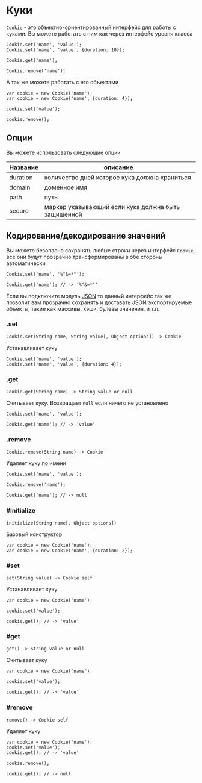 # Куки

`Cookie` - это объектно-ориентированный интерфейс для работы с куками. Вы
можете работать с ним как через интерфейс уровня класса

    Cookie.set('name', 'value');
    Cookie.set('name', 'value', {duration: 10});

    Cookie.get('name');

    Cookie.remove('name');

А так же можете работать с его объектами

    var cookie = new Cookie('name');
    var cookie = new Cookie('name', {duration: 4});

    cookie.set('value');

    cookie.remove();

## Опции

Вы можете использовать следующие опции

Название | описание                                             |
---------|------------------------------------------------------|
duration | количество дней которое кука должна храниться        |
domain   | доменное имя                                         |
path     | путь                                                 |
secure   | маркер указывающий если кука должна быть защищенной  |


## Кодирование/декодирование значений

Вы можете безопасно сохранять любые строки через интерфейс `Cookie`, все они
будут прозрачно трансформированы в обе стороны автоматически

    Cookie.set('name', '%"&=*"');

    Cookie.get('name'); // -> '%"&=*"'

Если вы подключите модуль [JSON](/plugins/json) то данный интерфейс так же
позволит вам прозрачно сохранять и доставать JSON экспортируемые объекты,
такие  как массивы, хэши, булевы значения, и т.п.


### .set

    Cookie.set(String name, String value[, Object options]) -> Cookie

Устанавливает куку

    Cookie.set('name', 'value');
    Cookie.set('name', 'value', {duration: 4});

### .get

    Cookie.get(String name) -> String value or null

Считывает куку. Возвращает `null` если ничего не установлено

    Cookie.set('name', 'value');

    Cookie.get('name'); // -> 'value'

### .remove

    Cookie.remove(String name) -> Cookie

Удаляет куку по имени

    Cookie.set('name', 'value');

    Cookie.remove('name');

    Cookie.get('name'); // -> null


### #initialize

    initialize(String name[, Object options])

Базовый конструктор

    var cookie = new Cookie('name');
    var cookie = new Cookie('name', {duration: 2});


### #set

    set(String value) -> Cookie self

Устанавливает куку

    var cookie = new Cookie('name');

    cookie.set('value');

    cookie.get(); // -> 'value'


### #get

    get() -> String value or null

Считывает куку

    var cookie = new Cookie('name');

    cookie.set('value');

    cookie.get(); // -> 'value'


### #remove

    remove() -> Cookie self

Удаляет куку

    var cookie = new Cookie('name');
    cookie.set('value');
    cookie.get(); // -> 'value'

    cookie.remove();

    cookie.get(); // -> null
